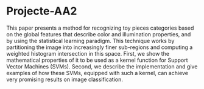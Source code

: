 # Projecte-AA2
This paper presents a method for recognizing toy pieces categories based on the global features that describe color and illumination properties, and by using the statistical learning paradigm. This technique works by partitioning the image into increasingly finer sub-regions and computing a weighted histogram intersection in this space. First, we show the mathematical properties of it to be used as a kernel function for Support Vector Machines (SVMs). Second, we describe the implementation and give examples of how these SVMs, equipped with such a kernel, can achieve very promising results on image classification.
